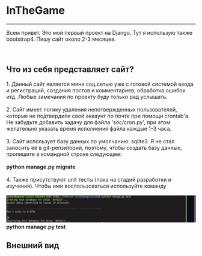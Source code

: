 <h1>InTheGame</h1>
<hr>
<p>
  Всем привет. Это мой первый проект на Django. Тут я использую также bootstrap4. Пишу сайт около 2-3 месяцев.
</p>
<br>
<h2>Что из себя представляет сайт?</h2>
<p>
  1. Данный сайт является мини соц.сетью уже с готовой системой входа и регистраций, создания постов и комментариев, обработка ошибок итд. Любые замечания по проекту буду только рад услышать.<br><br>
  2. Сайт имеет логику удаления непотвержденных пользователей, которые не подтвердили свой аккаунт по почте при помощи crontab'a. Не забудьте добавить задачу для файла 'soc/cron.py', при этом желательно указать время исполнения файла каждые 1-3 часа.<br><br>
  3. Сайт использует базу данных по умолчанию: sqlite3. Я не стал заносить её в git-репзиторий, поэтому, чтобы создать базу данных, пропишите в командной строке следующее:<br><br>
  <b>python manage.py migrate</b><br><br>
  4. Также присутствуют unit тесты (пока на стадий разработки и изучения). Чтобы ими воспользоваться используйте команду<br><br>
  <img src="screens_for_gitrep/tests.jpg" alt="test"><br>
  <b>python manage.py test</b>
</p>
<h2>Внешний вид</h2>

